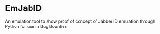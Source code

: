 # EmJabID
An emulation tool to show proof of concept of Jabber ID emulation through Python for use in Bug Bounties
